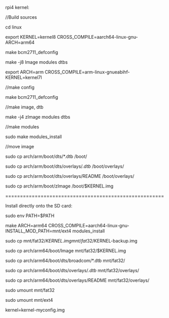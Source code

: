 rpi4 kernel:

//Build sources

cd linux

export KERNEL=kernel8  CROSS_COMPILE=aarch64-linux-gnu-  ARCH=arm64 

make bcm2711_defconfig

make  -j8   Image modules dtbs

 
export  ARCH=arm CROSS_COMPILE=arm-linux-gnueabihf-  KERNEL=kernel7l

//make config

make  bcm2711_defconfig

//make image, dtb

make -j4 zImage modules dtbs

//make modules

sudo make modules_install

//move image 

sudo cp arch/arm/boot/dts/*.dtb /boot/

sudo cp arch/arm/boot/dts/overlays/*.dtb* /boot/overlays/

sudo cp arch/arm/boot/dts/overlays/README /boot/overlays/

sudo cp arch/arm/boot/zImage /boot/$KERNEL.img

======================================================

Install directly onto the SD card:

sudo env PATH=$PATH 

make ARCH=arm64 CROSS_COMPILE=aarch64-linux-gnu- INSTALL_MOD_PATH=mnt/ext4 modules_install

sudo cp mnt/fat32/$KERNEL.img mnt/fat32/$KERNEL-backup.img

sudo cp arch/arm64/boot/Image mnt/fat32/$KERNEL.img

sudo cp arch/arm64/boot/dts/broadcom/*.dtb mnt/fat32/

sudo cp arch/arm64/boot/dts/overlays/*.dtb* mnt/fat32/overlays/

sudo cp arch/arm64/boot/dts/overlays/README mnt/fat32/overlays/

sudo umount mnt/fat32

sudo umount mnt/ext4

kernel=kernel-myconfig.img
